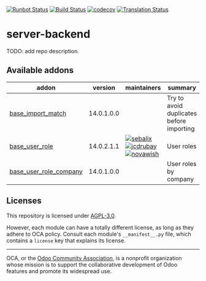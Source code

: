 [![Runbot Status](https://runbot.odoo-community.org/runbot/badge/flat/253/14.0.svg)](https://runbot.odoo-community.org/runbot/repo/github-com-oca-server-backend-253)
[![Build Status](https://travis-ci.com/OCA/server-backend.svg?branch=14.0)](https://travis-ci.com/OCA/server-backend)
[![codecov](https://codecov.io/gh/OCA/server-backend/branch/14.0/graph/badge.svg)](https://codecov.io/gh/OCA/server-backend)
[![Translation Status](https://translation.odoo-community.org/widgets/server-backend-14-0/-/svg-badge.svg)](https://translation.odoo-community.org/engage/server-backend-14-0/?utm_source=widget)

<!-- /!\ do not modify above this line -->

# server-backend

TODO: add repo description.

<!-- /!\ do not modify below this line -->

<!-- prettier-ignore-start -->

[//]: # (addons)

Available addons
----------------
addon | version | maintainers | summary
--- | --- | --- | ---
[base_import_match](base_import_match/) | 14.0.1.0.0 |  | Try to avoid duplicates before importing
[base_user_role](base_user_role/) | 14.0.2.1.1 | [![sebalix](https://github.com/sebalix.png?size=30px)](https://github.com/sebalix) [![jcdrubay](https://github.com/jcdrubay.png?size=30px)](https://github.com/jcdrubay) [![novawish](https://github.com/novawish.png?size=30px)](https://github.com/novawish) | User roles
[base_user_role_company](base_user_role_company/) | 14.0.1.0.0 |  | User roles by company

[//]: # (end addons)

<!-- prettier-ignore-end -->

## Licenses

This repository is licensed under [AGPL-3.0](LICENSE).

However, each module can have a totally different license, as long as they adhere to OCA
policy. Consult each module's `__manifest__.py` file, which contains a `license` key
that explains its license.

----

OCA, or the [Odoo Community Association](http://odoo-community.org/), is a nonprofit
organization whose mission is to support the collaborative development of Odoo features
and promote its widespread use.
